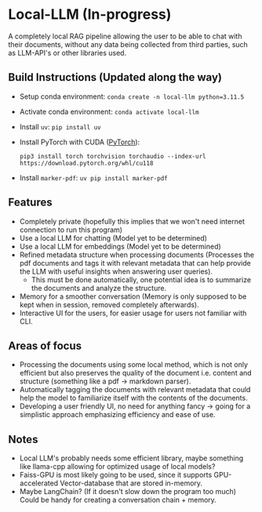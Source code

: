 # Local-LLM (In-progress)

A completely local RAG pipeline allowing the user to be able to chat with their documents, without any data being collected from third parties, such as LLM-API's or other libraries used. 

## Build Instructions (Updated along the way)

* Setup conda environment: `conda create -n local-llm python=3.11.5`
* Activate conda environment: `conda activate local-llm`
* Install `uv`: `pip install uv`
* Install PyTorch with CUDA ([PyTorch](https://pytorch.org/get-started/locally/)): 

    `pip3 install torch torchvision torchaudio --index-url https://download.pytorch.org/whl/cu118`

* Install `marker-pdf`: `uv pip install marker-pdf` 

## Features

* Completely private (hopefully this implies that we won't need internet connection to run this program)
* Use a local LLM for chatting (Model yet to be determined)
* Use a local LLM for embeddings (Model yet to be determined)
* Refined metadata structure when processing documents (Processes the pdf documents and tags it with relevant metadata that can help provide the LLM with useful insights when answering user queries). 
    * This must be done automatically, one potential idea is to summarize the documents and analyze the structure. 
* Memory for a smoother conversation (Memory is only supposed to be kept when in session, removed completely afterwards). 
* Interactive UI for the users, for easier usage for users not familiar with CLI. 

## Areas of focus

* Processing the documents using some local method, which is not only efficient but also preserves the quality of the document i.e. content and structure  (something like a pdf -> markdown parser). 
* Automatically tagging the documents with relevant metadata that could help the model to familiarize itself with the contents of the documents. 
* Developing a user friendly UI, no need for anything fancy -> going for a simplistic approach emphasizing efficiency and ease of use. 

## Notes

* Local LLM's probably needs some efficient library, maybe something like llama-cpp allowing for optimized usage of local models?
* Faiss-GPU is most likely going to be used, since it supports GPU-accelerated Vector-database that are stored in-memory.
* Maybe LangChain? (If it doesn't slow down the program too much) Could be handy for creating a conversation chain + memory. 
